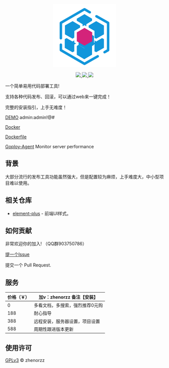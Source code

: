 <p align=center>
    <img src="assets/logo.png" alt="logo" title="logo" />
</p>

<p align="center">
  <a href="#">
      <img src="https://img.shields.io/badge/readme%20style-standard-brightgreen.svg">
  </a>
  
  <a href="#">
      <img src="https://img.shields.io/badge/give%20me-a%20star-green.svg">
  </a>
    
  <a href="LICENSE">
    <img src="https://img.shields.io/badge/License-MIT-yellow.svg">
  </a>
</p>

一个简单易用代码部署工具!

支持各种代码发布、回滚，可以通过web来一键完成！

完整的安装指引，上手无难度！

[DEMO](http://demo.goploy.icu) admin:admin!@#

[Docker](https://hub.docker.com/r/zhenorzz/goploy)

[Dockerfile](https://github.com/zhenorzz/goploy/blob/master/docker/Dockerfile)

[Goploy-Agent](https://github.com/zhenorzz/goploy-agent) Monitor server performance

## 背景
大部分流行的发布工具功能虽然强大，但是配置较为麻烦，上手难度大，中小型项目难以使用。

## 相关仓库

- [element-plus](https://element-plus.gitee.io/) - 前端UI样式。

## 如何贡献

非常欢迎你的加入! （QQ群903750786）

[提一个Issue](https://github.com/zhenorzz/goploy/issues/new) 

提交一个 Pull Request.

## 服务

| 价格（￥） | 加v：zhenorzz 备注【安装】 | 
|-------|--------------------|
| 0     | 多看文档，多搜索，强烈推荐0元购   |
| 188   | 耐心指导               |
| 388   | 远程安装，服务器设置，项目设置    |
| 588   | 周期性跟进版本更新          |

## 使用许可

[GPLv3](../LICENSE) © zhenorzz
